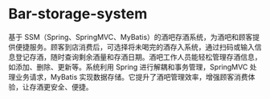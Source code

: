 # Bar-storage-system
基于 SSM（Spring、SpringMVC、MyBatis）的酒吧存酒系统，为酒吧和顾客提供便捷服务。顾客到店消费后，可选择将未喝完的酒存入系统，通过扫码或输入信息登记存酒，随时查询剩余酒量和存酒日期。酒吧工作人员能轻松管理存酒信息，如添加、删除、更新等。系统利用 Spring 进行解耦和事务管理，SpringMVC 处理业务请求，MyBatis 实现数据存储。它提升了酒吧管理效率，增强顾客消费体验，让存酒更安全、便捷。 
